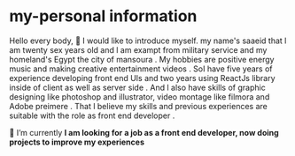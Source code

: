 # my-personal information 

Hello every body, 👋
I would like to introduce myself.
my name's saaeid that l am twenty sex years old and l am exampt from military service and my homeland's Egypt the city of mansoura .
My hobbies are positive energy music and making creative entertainment videos .
SoI have five years of experience developing front end UIs and two years using ReactJs library inside of client as well as server side .
And l also have skills of graphic designing like photoshop and illustrator, video montage like filmora and Adobe preimere .
That l believe my skills and previous experiences are suitable with the role as front end developer .


🌱 I’m currently **I am looking for a job as a front end developer, now doing projects to improve my experiences**
